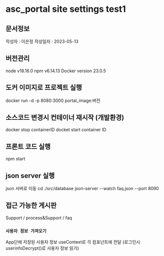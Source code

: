 # asc_portal site settings test1

## 문서정보
작성자 : 이은정
작성일자 : 2023-05-13

## 버전관리
node v18.16.0
npm v6.14.13
Docker version 23.0.5

## 도커 이미지로 프로젝트 실행
docker run -d -p 8080:3000 portal_image:버전

## 소스코드 변경시 컨테이너 재시작 (개발환경)
docker stop containerID
docket start container ID

## 프론트 코드 실행
npm start

## json server 실행
json 서버로 이동
cd ./src/database
json-server --watch faq.json --port 8090

## 접근 가능한 게시판 
Support / process&Support / faq

### `사용자 정보 가져오기`
App단에 저장된 사용자 정보 useContext로 각 컴포넌트에 전달
(로그인시 userinfoDecrypt()로 사용자 정보 읽기)